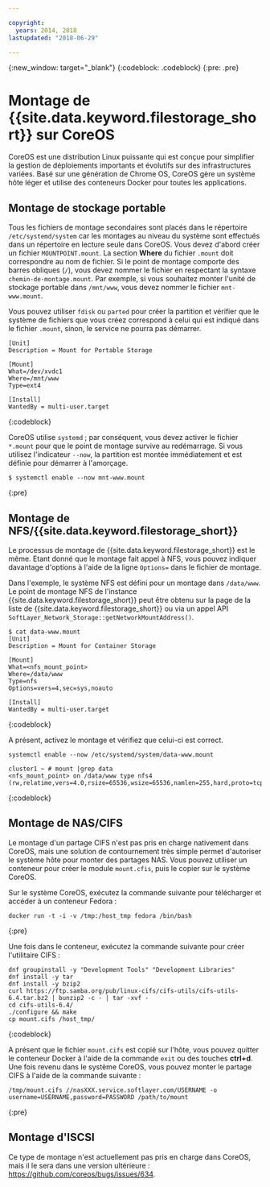```yaml
---

copyright:
  years: 2014, 2018
lastupdated: "2018-06-29"

---
```

{:new_window: target="_blank"}
{:codeblock: .codeblock}
{:pre: .pre}

# Montage de {{site.data.keyword.filestorage_short}} sur CoreOS

CoreOS est une distribution Linux puissante qui est conçue pour simplifier la gestion de déploiements importants et évolutifs sur des infrastructures variées. Basé sur une génération de Chrome OS, CoreOS gère un système hôte léger et utilise des conteneurs Docker pour toutes les applications.

## Montage de stockage portable

Tous les fichiers de montage secondaires sont placés dans le répertoire `/etc/systemd/system` car les montages au niveau du système sont effectués dans un répertoire en lecture seule dans CoreOS. Vous devez d'abord créer un fichier `MOUNTPOINT.mount`. La section **Where** du fichier `.mount` doit correspondre au nom de fichier. Si le point de montage comporte des barres obliques (`/`), vous devez nommer le fichier en respectant la syntaxe `chemin-de-montage.mount`. Par exemple, si vous souhaitez monter l'unité de stockage portable dans `/mnt/www`, vous devez nommer le fichier `mnt-www.mount`.

Vous pouvez utiliser `fdisk` ou `parted` pour créer la partition et vérifier que le système de fichiers que vous créez correspond à celui qui est indiqué dans le fichier `.mount`, sinon, le service ne pourra pas démarrer.


```
[Unit]
Description = Mount for Portable Storage

[Mount]
What=/dev/xvdc1
Where=/mnt/www
Type=ext4

[Install]
WantedBy = multi-user.target
```
{:codeblock}


CoreOS utilise `systemd` ; par conséquent, vous devez activer le fichier `*.mount` pour que le point de montage survive au redémarrage. Si vous utilisez l'indicateur `--now`, la partition est montée immédiatement et est définie pour démarrer à l'amorçage.

```
$ systemctl enable --now mnt-www.mount
```
{:pre}

## Montage de NFS/{{site.data.keyword.filestorage_short}}

Le processus de montage de {{site.data.keyword.filestorage_short}} est le même. Etant donné que le montage fait appel à NFS, vous pouvez indiquer davantage d'options à l'aide de la ligne `Options=` dans le fichier de montage. 

Dans l'exemple, le système NFS est défini pour un montage dans `/data/www`. Le point de montage NFS de l'instance {{site.data.keyword.filestorage_short}} peut être obtenu sur la page de la liste de {{site.data.keyword.filestorage_short}} ou via un appel API `SoftLayer_Network_Storage::getNetworkMountAddress()`.

```
$ cat data-www.mount
[Unit]
Description = Mount for Container Storage

[Mount]
What=<nfs_mount_point>
Where=/data/www
Type=nfs
Options=vers=4,sec=sys,noauto

[Install]
WantedBy = multi-user.target
```
{:codeblock}

A présent, activez le montage et vérifiez que celui-ci est correct.

```
systemctl enable --now /etc/systemd/system/data-www.mount

cluster1 ~ # mount |grep data
<nfs_mount_point> on /data/www type nfs4 (rw,relatime,vers=4.0,rsize=65536,wsize=65536,namlen=255,hard,proto=tcp,port=0,timeo=600,retrans=2,sec=sys,clientaddr=10.81.x.x,local_lock=none,addr=10.1.x.x)
```
{:codeblock}
 
## Montage de NAS/CIFS

Le montage d'un partage CIFS n'est pas pris en charge nativement dans CoreOS, mais une solution de contournement très simple permet d'autoriser le système hôte pour monter des partages NAS. Vous pouvez utiliser un conteneur pour créer le module `mount.cfis`, puis le copier sur le système CoreOS.
 
Sur le système CoreOS, exécutez la commande suivante pour télécharger et accéder à un conteneur Fedora :

```
docker run -t -i -v /tmp:/host_tmp fedora /bin/bash
```
{:pre}
 
Une fois dans le conteneur, exécutez la commande suivante pour créer l'utilitaire CIFS :

```
dnf groupinstall -y "Development Tools" "Development Libraries"
dnf install -y tar
dnf install -y bzip2
curl https://ftp.samba.org/pub/linux-cifs/cifs-utils/cifs-utils-6.4.tar.bz2 | bunzip2 -c - | tar -xvf -
cd cifs-utils-6.4/
./configure && make
cp mount.cifs /host_tmp/
```
{:codeblock}
 
A présent que le fichier `mount.cifs` est copié sur l'hôte, vous pouvez quitter le conteneur Docker à l'aide de la commande `exit` ou des touches **ctrl+d**. Une fois revenu dans le système CoreOS, vous pouvez monter le partage CIFS à l'aide de la commande suivante : 
```
/tmp/mount.cifs //nasXXX.service.softlayer.com/USERNAME -o username=USERNAME,password=PASSWORD /path/to/mount
```
{:pre}
 
## Montage d'ISCSI

Ce type de montage n'est actuellement pas pris en charge dans CoreOS, mais il le sera dans une version ultérieure : https://github.com/coreos/bugs/issues/634.
